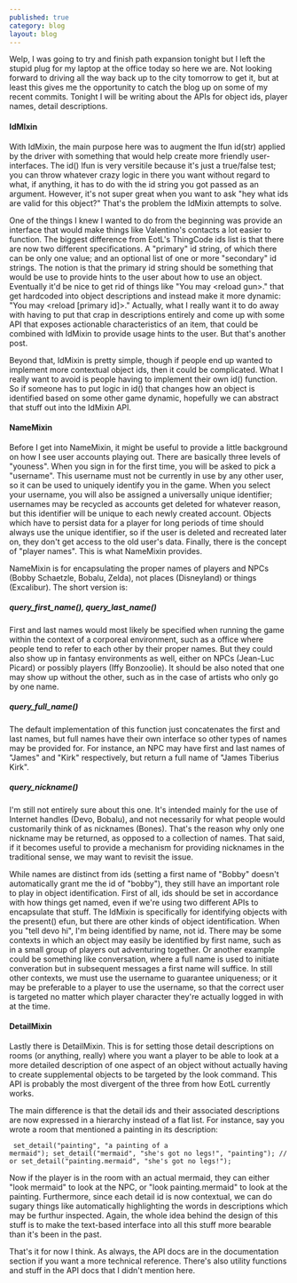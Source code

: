 ```yaml
---
published: true
category: blog
layout: blog
---
```


Welp, I was going to try and finish path expansion tonight but I left the stupid plug for my laptop at the office today so here we are. Not looking forward to driving all the way back up to the city tomorrow to get it, but at least this gives me the opportunity to catch the blog up on some of my recent commits. Tonight I will be writing about the APIs for object ids, player names, detail descriptions.
<!-- more -->

#### IdMIxin
With IdMixin, the main purpose here was to augment the lfun id(str) applied by the driver with something that would help create more friendly user-interfaces. The id() lfun is very versitile because it's just a true/false test; you can throw whatever crazy logic in there you want without regard to what, if anything, it has to do with the id string you got passed as an argument. However, it's not super great when you want to ask "hey what ids are valid for this object?" That's the problem the IdMixin attempts to solve.

One of the things I knew I wanted to do from the beginning was provide an interface that would make things like  Valentino's contacts a lot easier to function. The biggest difference from EotL's ThingCode ids list is that there are now two different specifications. A "primary" id string, of which there can be only one value; and an optional list of one or more "secondary" id strings. The notion is that the primary id string should be something that would be use to provide hints to the user about how to use an object. Eventually it'd be nice to get rid of things like "You may &lt;reload gun&gt;." that get hardcoded into object descriptions and instead make it more dynamic: "You may &lt;reload [primary id]&gt;." Actually, what I really want it to do away with having to put that crap in descriptions entirely and come up with some API that exposes actionable characteristics of an item, that could be combined with IdMixin to provide usage hints to the user. But that's another post.

Beyond that, IdMixin is pretty simple, though if people end up wanted to implement more contextual object ids, then it could be complicated. What I really want to avoid is people having to implement their own id() function. So if someone has to put logic in id() that changes how an object is identified based on some other game dynamic, hopefully we can abstract that stuff out into the IdMixin API.

#### NameMixin
Before I get into NameMixin, it might be useful to provide a little background on how I see user accounts playing out. There are basically three levels of "youness". When you sign in for the first time, you will be asked to pick a "username". This username must not be currently in use by any other user, so it can be used to uniquely identify you in the game. When you select your username, you will also be assigned a universally unique identifier; usernames may be recycled as accounts get deleted for whatever reason, but this identifier will be unique to each newly created account. Objects which have to persist data for a player for long periods of time should always use the unique identifier, so if the user is deleted and recreated later on, they don't get access to the old user's data. Finally, there is the concept of "player names". This is what NameMixin provides.

NameMixin is for encapsulating the proper names of players and NPCs (Bobby Schaetzle, Bobalu, Zelda), not places (Disneyland) or things (Excalibur). The short version is:

##### query_first_name(), query_last_name() 
First and last names would most likely be specified when running the game within the context of a corporeal environment, such as a office where people tend to refer to each other by their proper names. But they could also show up in fantasy environments as well, either on NPCs (Jean-Luc Picard) or possibly players (Iffy Bonzoolie). It should be also noted that one may show up without the other, such as in the case of artists who only go by one name.

##### query_full_name()
The default implementation of this function just concatenates the first and last names, but full names have their own interface so other types of names may be provided for. For instance, an NPC may have first and last names of "James" and "Kirk" respectively, but return a full name of "James Tiberius Kirk".

##### query_nickname()
I'm still not entirely sure about this one. It's intended mainly for the use of Internet handles (Devo, Bobalu), and not necessarily for what people would customarily think of as nicknames (Bones). That's the reason why only one nickname may be returned, as opposed to a collection of names. That said, if it becomes useful to provide a mechanism for providing nicknames in the traditional sense, we may want to revisit the issue.

While names are distinct from ids (setting a first name of "Bobby" doesn't automatically grant me the id of "bobby"), they still have an important role to play in object identification. First of all, ids should be set in accordance with how things get named, even if we're using two different APIs to encapsulate that stuff. The IdMixin is specifically for identifying objects with the present() efun, but there are other kinds of object identification. When you "tell devo hi", I'm being identified by name, not id. There may be some contexts in which an object may easily be identified by first name, such as in a small group of players out adventuring together. Or another example could be something like conversation, where a full name is used to initiate converation but in subsequent messages a first name will suffice. In still other contexts, we must use the username to guarantee uniqueness; or it may be preferable to a player to use the username, so that the correct user is targeted no matter which player character they're actually logged in with at the time.

#### DetailMixin
Lastly there is DetailMixin. This is for setting those detail descriptions on rooms (or anything, really) where you want a player to be able to look at a more detailed description of one aspect of an object without actually having to create supplemental objects to be targeted by the look command. This API is probably the most divergent of the three from how EotL currently works.

The main difference is that the detail ids and their associated descriptions are now expressed in a hierarchy instead of a flat list. For instance, say you wrote a room that mentioned a painting in its description:
<code><pre>
set_detail("painting", "a painting of a mermaid");
set_detail("mermaid", "she's got no legs!", "painting");
// or
set_detail("painting.mermaid", "she's got no legs!");
</pre></code>

Now if the player is in the room with an actual mermaid, they can either "look mermaid" to look at the NPC, or "look painting.mermaid" to look at the painting. Furthermore, since each detail id is now contextual, we can do sugary things like automatically highlighting the words in descriptions which may be furthur inspected. Again, the whole idea behind the design of this stuff is to make the text-based interface into all this stuff more bearable than it's been in the past.

That's it for now I think. As always, the API docs are in the documentation section if you want a more technical reference. There's also utility functions and stuff in the API docs that I didn't mention here.
